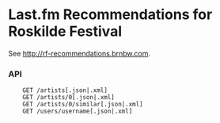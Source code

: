 # Last.fm Recommendations for Roskilde Festival

See http://rf-recommendations.brnbw.com.

### API

		GET /artists[.json|.xml]
		GET /artists/0[.json|.xml]
		GET /artists/0/similar[.json|.xml]
		GET /users/username[.json|.xml]
